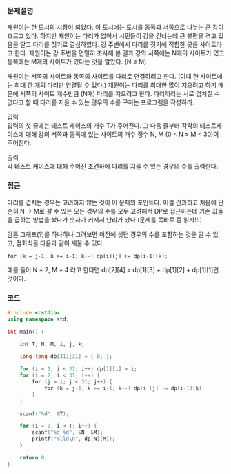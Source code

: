 
### 문제설명  
재원이는 한 도시의 시장이 되었다. 이 도시에는 도시를 동쪽과 서쪽으로 나누는 큰 강이 흐르고 있다. 하지만 재원이는 다리가 없어서 시민들이 강을 건너는데 큰 불편을 겪고 있음을 알고 다리를 짓기로 결심하였다. 강 주변에서 다리를 짓기에 적합한 곳을 사이트라고 한다. 재원이는 강 주변을 면밀히 조사해 본 결과 강의 서쪽에는 N개의 사이트가 있고 동쪽에는 M개의 사이트가 있다는 것을 알았다. (N ≤ M)  

재원이는 서쪽의 사이트와 동쪽의 사이트를 다리로 연결하려고 한다. (이때 한 사이트에는 최대 한 개의 다리만 연결될 수 있다.) 재원이는 다리를 최대한 많이 지으려고 하기 때문에 서쪽의 사이트 개수만큼 (N개) 다리를 지으려고 한다. 다리끼리는 서로 겹쳐질 수 없다고 할 때 다리를 지을 수 있는 경우의 수를 구하는 프로그램을 작성하라.  

입력  
입력의 첫 줄에는 테스트 케이스의 개수 T가 주어진다. 그 다음 줄부터 각각의 테스트케이스에 대해 강의 서쪽과 동쪽에 있는 사이트의 개수 정수 N, M (0 < N ≤ M < 30)이 주어진다.  

출력  
각 테스트 케이스에 대해 주어진 조건하에 다리를 지을 수 있는 경우의 수를 출력한다.  

### 접근  
다리를 겹치는 경우는 고려하지 않는 것이 이 문제의 포인트다. 이걸 간과하고 처음에 단순히 N -> M로 갈 수 있는 모든 경우의 수를 모두 고려해서 DP로 접근하는데 기존 값들을 곱하는 방법을 썼다가 숫자가 커져서 난리가 났다 (문제를 똑바로 좀 읽자!!!)  

암튼 그래프(?)를 하나하나 그려보면 이전에 셋던 경우의 수를 포함하는 것을 알 수 있고, 점화식을 다음과 같이 세울 수 있다.  
~~~
for (k = j-1; k >= i-1; k--) dp[i][j] += dp[i-1][k];
~~~
예를 들어 N = 2, M = 4 라고 한다면 dp[2][4] = dp[1][3] + dp[1][2] + dp[1][1]인 것이다.  

### 코드  
~~~c++
#include <cstdio>
using namespace std;

int main() {

    int T, N, M, i, j, k;

    long long dp[31][31] = { 0, };

    for (i = 1; i < 31; i++) dp[1][i] = i;
    for (i = 2; i < 31; i++) {
        for (j = i; j < 31; j++) {
            for (k = j-1; k >= i-1; k--) dp[i][j] += dp[i-1][k];
        }
    }

    scanf("%d", &T);

    for (i = 0; i < T; i++) {
        scanf("%d %d", &N, &M);
        printf("%lld\n", dp[N][M]);
    }

    return 0;
}
~~~